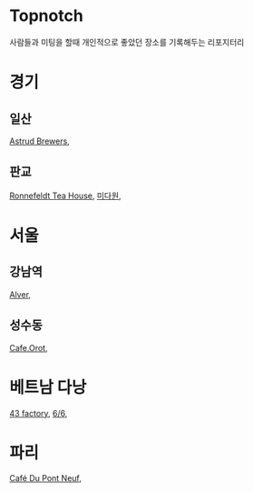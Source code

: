 # Topnotch
사람들과 미팅을 할때 개인적으로 좋았던 장소를 기록해두는 리포지터리

# 경기

## 일산
[Astrud Brewers](https://www.google.com/maps/place/아스트루드/@37.673243,126.7729369,17z/data=!3m1!4b1!4m5!3m4!1s0x357c8ffbc192ed77:0x726518770948d00e!8m2!3d37.6732388!4d126.7751256),

## 판교
[Ronnefeldt Tea House](https://www.google.com/maps/place/로네펠트+티하우스/@37.3975196,127.1088083,17z/data=!3m1!4b1!4m5!3m4!1s0x357b5809e710384d:0x5b76e27e05e8e8c5!8m2!3d37.3975154!4d127.110997),
[미다원](https://www.google.com/maps/place/Midawon/@37.401236,127.1064533,17z/data=!3m1!4b1!4m5!3m4!1s0x357ca7f434577899:0x57253073f0a7edad!8m2!3d37.4012318!4d127.108642),

# 서울

## 강남역
[Alver](https://www.google.com/maps/place/Alver+Coffee/@37.5030408,127.0278761,20.46z/data=!4m12!1m6!3m5!1s0x357ca1598c361b2b:0xdbf9af292beff3c!2sGangnam!8m2!3d37.497942!4d127.027621!3m4!1s0x0:0xb2794c7375e0229f!8m2!3d37.5030004!4d127.0280904),

## 성수동
[Cafe.Orot](https://www.google.com/maps/place/카페오롯/@37.5484542,127.0473893,17z/data=!3m1!4b1!4m5!3m4!1s0x357ca498157d9e81:0x8d06de22b2ec19bb!8m2!3d37.54845!4d127.049578),

# 베트남 다낭
[43 factory](https://www.google.com/maps/place/43+Factory+Coffee/@16.0479825,108.2440444,17z/data=!3m1!4b1!4m5!3m4!1s0x314217b3ee661bef:0x516cdf137fb627ef!8m2!3d16.0479774!4d108.2462331),
[6/6](https://www.google.com/maps/place/SIX+ON+SIX+cafe/@16.0427733,108.2423187,17z/data=!3m1!4b1!4m5!3m4!1s0x31421766e7e7a589:0xd9a579d9ca3dd6d!8m2!3d16.0427682!4d108.2445074),

# 파리
[Café Du Pont Neuf](https://www.google.com/maps/d/viewer?hl=ko&oe=UTF8&msa=0&ie=UTF8&mid=144O4P3Yt-VMkr1yLef7F3dj4rNI&ll=48.858780644790876%2C2.3421373157898415&z=19),
